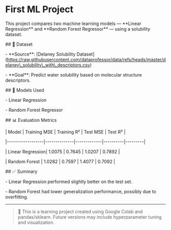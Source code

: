 # First ML Project

This project compares two machine learning models — \*\*Linear Regression\*\* and \*\*Random Forest Regressor\*\* — using a solubility dataset.



\## 📁 Dataset



\- \*\*Source\*\*: \[Delaney Solubility Dataset](https://raw.githubusercontent.com/dataprofessor/data/refs/heads/master/delaney\_solubility\_with\_descriptors.csv)

\- \*\*Goal\*\*: Predict water solubility based on molecular structure descriptors.



\## 🧠 Models Used



\- Linear Regression

\- Random Forest Regressor



\## 📊 Evaluation Metrics



| Model            | Training MSE | Training R² | Test MSE | Test R² |

|------------------|--------------|-------------|----------|---------|

| Linear Regression| 1.0075       | 0.7645      | 1.0207   | 0.7892  |

| Random Forest    | 1.0282       | 0.7597      | 1.4077   | 0.7092  |



\## ✅ Summary



\- Linear Regression performed slightly better on the test set.

\- Random Forest had lower generalization performance, possibly due to overfitting.



---



> 🧪 This is a learning project created using Google Colab and pandas/sklearn. Future versions may include hyperparameter tuning and visualization.



